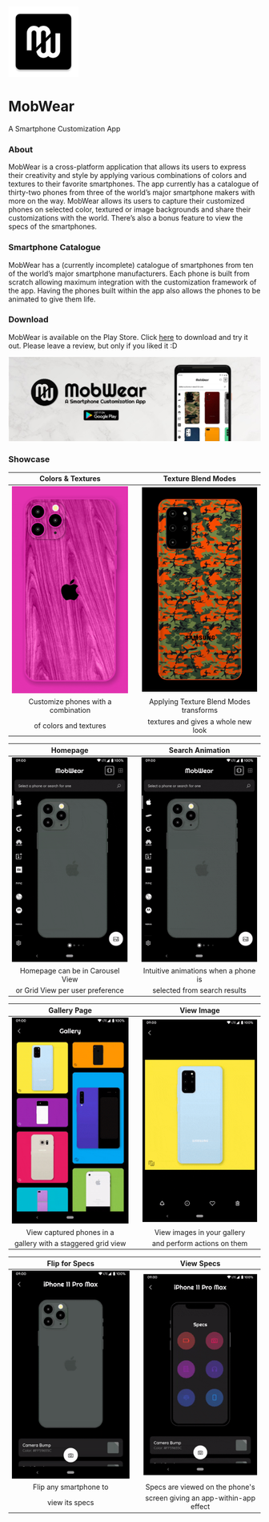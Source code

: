 <img src="readme_assets/ic_launcher.png" width="140">

# MobWear
A Smartphone Customization App

### About

MobWear is a cross-platform application that allows its users to express their creativity and style by applying various combinations of colors and textures to their favorite smartphones.
The app currently has a catalogue of thirty-two phones from three of the world’s major smartphone makers with more on the way. MobWear allows its users to capture their customized phones on selected color, textured or image backgrounds and share their customizations with the world. There’s also a bonus feature to view the specs of the smartphones.

### Smartphone Catalogue

MobWear has a (currently incomplete) catalogue of smartphones from ten of the world’s major smartphone manufacturers. Each phone is built from scratch allowing maximum integration with the customization framework of the app. Having the phones built within the app also allows the phones to be animated to give them life.

### Download
MobWear is available on the Play Store. Click [here](bit.ly/download-mobwear-android) to download and try it out.
Please leave a review, but only if you liked it :D

[<img src="readme_assets/banner.jpeg" width="680">](bit.ly/download-mobwear-android)

### Showcase

| Colors & Textures | | Texture Blend Modes |
| :---: | --- | :---: |
| <img src="readme_assets/iphone11promax.gif" width="300"> || <img src="readme_assets/galaxys20plus.gif" width="300"> |
| Customize phones with a combination || Applying Texture Blend Modes transforms |
| of colors and textures || textures and gives a whole new look |

| Homepage | | Search Animation |
| :---: | --- | :---: |
| <img src="readme_assets/homepage.gif" width="300"> ||  <img src="readme_assets/search_anim.gif" width="300"> |
| Homepage can be in Carousel View || Intuitive animations when a phone is |
| or Grid View per user preference || selected from search results |

| Gallery Page || View Image |
| :---: | --- | :---: |
| <img src="readme_assets/gallery_page.gif" width="300"> || <img src="readme_assets/gallery_view.gif" width="300"> |
| View captured phones in a || View images in your gallery |
| gallery with a staggered grid view || and perform actions on them |

| Flip for Specs || View Specs |
| :---: | --- | :---: |
| <img src="readme_assets/specs_flip.gif" width="300"> || <img src="readme_assets/specs_view.gif" width="300"> |
| Flip any smartphone to || Specs are viewed on the phone's |
| view its specs || screen giving an app-within-app effect |
